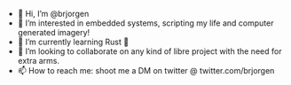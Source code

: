 - 👋 Hi, I’m @brjorgen
- 👀 I’m interested in embedded systems, scripting my life and computer generated imagery!
- 🌱 I’m currently learning Rust 🦀
- 💞️ I’m looking to collaborate on any kind of libre project with the need for extra arms.
- 📫 How to reach me: shoot me a DM on twitter @ twitter.com/brjorgen

<!---
brjorgen/brjorgen is a ✨ special ✨ repository because its `README.md` (this file) appears on your GitHub profile.
You can click the Preview link to take a look at your changes.
--->
